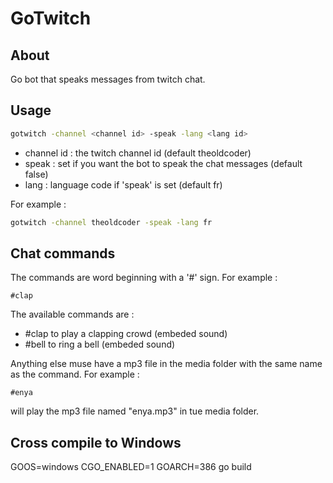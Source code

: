 # GoTwitch

## About

Go bot that speaks messages from twitch chat.

## Usage

```sh
gotwitch -channel <channel id> -speak -lang <lang id>
```

- channel id : the twitch channel id (default theoldcoder)
- speak : set if you want the bot to speak the chat messages (default false)
- lang : language code if 'speak' is set (default fr)

For example : 

```sh
gotwitch -channel theoldcoder -speak -lang fr
```

## Chat commands

The commands are word beginning with a '#' sign. For example :

```
#clap
```

The available commands are :

- #clap to play a clapping crowd (embeded sound)
- #bell to ring a bell (embeded sound)

Anything else muse have a mp3 file in the media folder with the same name as the command. For example :

```
#enya
```

will play the mp3 file named "enya.mp3" in tue media folder.

## Cross compile to Windows

GOOS=windows CGO_ENABLED=1 GOARCH=386 go build

